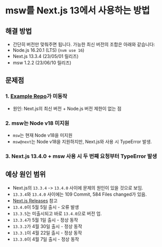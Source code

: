 # msw를 Next.js 13에서 사용하는 방법

## 해결 방법

- 간단히 버전만 맞춰주면 됩니다. 가능한 최신 버전의 조합은 아래와 같습니다:
- Node.js 16.20.1 (LTS) (`nvm use 16`)
- Next.js 13.3.4 (23/05/01 릴리즈)
- msw 1.2.2 (23/06/10 릴리즈)

## 문제점

### 1. [Example Repo](https://github.com/vercel/next.js/tree/canary/examples/with-msw)가 미동작

- 원인: Next.js의 최신 버전 + Node.js 버전 제한이 없는 점

### 2. msw는 Node v18 미지원

- `msw`는 현재 Node v18을 미지원
- `msw@next`는 Node v18을 지원하지만, Next.js와 사용 시 TypeError 발생.

### 3. Next.js 13.4.0 + msw 사용 시 두 번째 요청부터 TypeError 발생

## 예상 원인 범위

- Next.js의 `13.3.4` -> `13.4.0` 사이에 문제의 원인이 있을 것으로 보임.
- `13.3.4`와 `13.4.0` 사이에는 109 Commit, 584 Files changed가 있음.
- [Next.js Releases](https://github.com/vercel/next.js/releases) 참고
- `13.4.0`이 5월 5일 출시 - 오류 발생
- `13.3.5`는 미출시되고 바로 `13.4.0`으로 버전 업.
- `13.3.4`가 5월 1일 출시 - 정상 동작
- `13.3.2`가 4월 30일 출시 - 정상 동작
- `13.3.1`이 4월 22일 출시 - 정상 동작
- `13.3.0`이 4월 7일 출시 - 정상 동작
